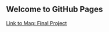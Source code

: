 ## Welcome to GitHub Pages
[Link to Map: Final Project](http://UBC-GEOS472-Spring2022.github.io/FProject-G6/index.html)
